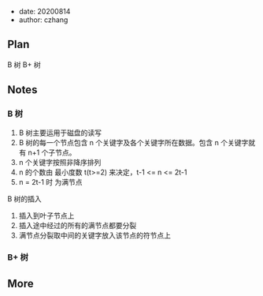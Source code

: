 -   date: 20200814
-   author: czhang

## Plan

B 树 B+ 树

## Notes

### B 树

1. B 树主要运用于磁盘的读写
2. B 树的每一个节点包含 n 个关键字及各个关键字所在数据。包含 n 个关键字就有 n+1 个子节点。
3. n 个关键字按照非降序排列
4. n 的个数由 最小度数 t(t>=2) 来决定，t-1 <= n <= 2t-1
5. n = 2t-1 时 为满节点

B 树的插入

1. 插入到叶子节点上
2. 插入途中经过的所有的满节点都要分裂
3. 满节点分裂取中间的关键字放入该节点的符节点上

### B+ 树

## More
